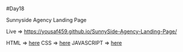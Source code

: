 #Day18

Sunnyside Agency Landing Page

Live => https://yousaf459.github.io/SunnySide-Agency-Landing-Page/

HTML =>	 [here](index.html)
CSS =>	[here](style.css)
JAVASCRIPT => [here](program.js)